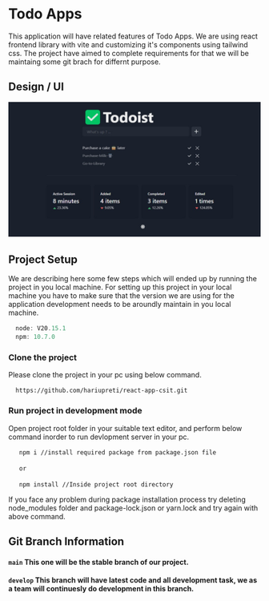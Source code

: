 # Todo Apps

This application will have related features of Todo Apps. We are using react frontend library with vite and customizing it's components using tailwind css. The project have aimed to complete requirements for that we will be maintaing some git brach for differnt purpose.

## Design / UI

![image info](./ui.jfif)

## Project Setup

We are describing here some few steps which will ended up by running the project in you local machine. For setting up this project in your local machine you have to make sure that the version we are using for the application development needs to be aroundly maintain in you local machine.

```js
  node: V20.15.1
  npm: 10.7.0
```

### Clone the project

Please clone the project in your pc using below command.

```git
  https://github.com/hariupreti/react-app-csit.git
```

### Run project in development mode

Open project root folder in your suitable text editor, and perform below command inorder to run devlopment server in your pc.

```shell
   npm i //install required package from package.json file

   or

   npm install //Inside project root directory
```

If you face any problem during package installation process try deleting node_modules folder and package-lock.json or yarn.lock and try again with above command.

## Git Branch Information

#### `main` This one will be the stable branch of our project.

#### `develop` This branch will have latest code and all development task, we as a team will continuesly do development in this branch.
